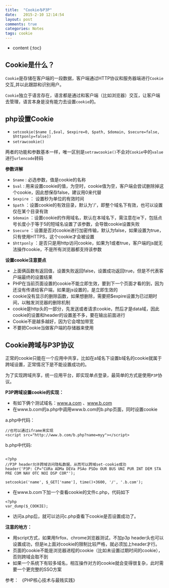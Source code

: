 ```yaml
---
title:  "Cookie与P3P"
date:   2015-2-10 12:14:54
layout: post
comments: true
categories: Notes
tags: cookie
---
```


* content
{:toc}


## Cookie是什么？

`Cookie`是存储在客户端的一段数据，客户端通过HTTP协议和服务器端进行`Cookie`交互,并以此跟踪和识别用户。

`Cookie`独立于语言存在，语言都是通过和客户端（比如浏览器）交互，让客户端去管理，语言本身是没有能力去设置`cookie`的。




## php设置Cookie

- `setcookie($name [,$val, $expire=0, $path, $domain, $secure=false, $httponly=false])`
- `setrawcookie()`

两者的功能和参数基本一样，唯一区别是`setrawcookie()`不会对`Cookie`中的`value`进行`urlencode`转码

**参数详解**

- `$name` : 必选参数，值是cookie的名称
- `$val`  : 用来设置cookie的值，为空时，cookie值为空，客户端会尝试删除掉这个cookie，因此想保存false，建议用0来代替
- `$expire` ： 设置秒为单位的有效时间
- `$path` ：设置cookie的有效目录，默认为'/'，即整个域名下有效，也可以设置仅在某个目录有效
- `$domain` ：设置cookie的作用域名，默认在本域名下，需注意在ie下，包括点号长度小于等于5的短域名设置了该参数，会导致cookie设置失败
- `$secure` ：设置是否对cookie进行加密传输，默认为false，如果设置为true，只有使用HTTPS，这个cookie才会被设置
- `$httponly` ：是否只是用http访问cookie，如果为1或者true，客户端的js就无法操作cookie，不是所有浏览器都支持该参数


**设置cookie注意要点**

- 上面俩函数有返回值，设置失败返回false，设置成功返回true，但是不代表客户端最终的设置结果
- PHP在当前页面设置的cookie不能立即生效，要到下一个页面才看的到，因为还没有传递给客户端，如果是js设置的，是立即生效的
- cookie没有显示的删除函数，如果想删除，需要把$expire设置为已过期时间，以触发浏览器的删除机制
- cookie是http头的一部分，先发送或者请求cookie，然后才是data域，因此cookie的设置和header的设置差不多，要在输出前面进行
- Cookie不是越多越好，因为它会增加带宽
- 不要把Cookie当做客户端的存储器来使用


## Cookie跨域与P3P协议

正常的cookie只能在一个应用中共享，比如在a域名下设置b域名的cookie就属于跨域设置，正常情况下是不能设置成功的。

为了实现跨域共享，统一应用平台，即实现单点登录，最简单的方式是使用`P3P`协议。

**P3P跨域设置cookie的实现：**

- 有如下俩个测试域名：www.a.com 、www.b.com
- 在www.b.com的a.php中调用www.b.com的b.php页面，同时设置cookie

a.php中代码：

```
//也可以通过iframe来实现
<script src="http://www.b.com/b.php?name=myy"></script>
```

b.php中代码:

```

<?php
//P3P header允许跨域访问隐私数据，从而可以跨域set-cookie成功
header('P3P: CP="CURa ADMa DEVa PSAo PSDo OUR BUS UNI PUR INT DEM STA PRE COM NAV OTC NOI DSP COR"');

setcookie('name', $_GET['name'], time()+3600, '/', '.b.com');
```

- 在www.b.com下加一个查看cookie的文件c.php，代码如下

```
<?php
var_dump($_COOKIE);
```

- 访问a.php后，就可以访问c.php查看下cookie是否设置成功了。

**注意的地方：**

- 用script方式，如果用firfox、chrome浏览器测试，不加p3p header头也可以设置成功，但是ie上面对cookie的限制比较严格，就必须加上header才行。
- 页面的cookie不能是浏览器进程的cookie（比如未设置过期时间的cookie），否则跨域会取不到
- 如果一个系统下有较多域名，相互操作对方的cookie就会变得很复杂，此时需要一个更完整的SSO方案



参考： 《PHP核心技术与最贱实践》